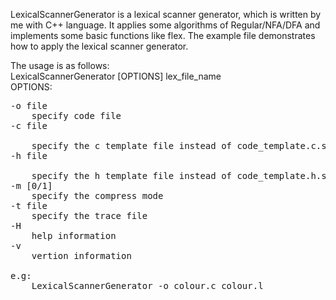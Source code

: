 LexicalScannerGenerator is a lexical scanner generator, which is written by me with C++ language. It applies some algorithms of Regular/NFA/DFA and implements some basic functions like flex. The example file demonstrates how to apply the lexical scanner generator.

The usage is as follows:<br>
LexicalScannerGenerator [OPTIONS] lex_file_name<br>
OPTIONS:<br>
<PRE>
-o file
	specify code file
-c file<br>
	specify the c template file instead of code_template.c.scanner
-h file<br>
	specify the h template file instead of code_template.h.scanner
-m [0/1]
	specify the compress mode
-t file
	specify the trace file
-H
	help information
-v
	vertion information

e.g:
	LexicalScannerGenerator -o colour.c colour.l
</PRE>